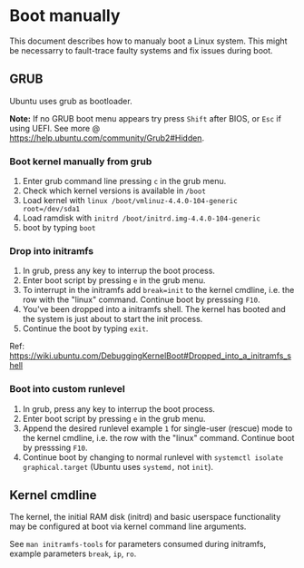 
# Boot manually

This document describes how to manualy boot a Linux system. This might be
necessarry to fault-trace faulty systems and fix issues during boot.

## GRUB

Ubuntu uses grub as bootloader.

__Note:__ If no GRUB boot menu appears try press `Shift` after BIOS, or `Esc`
if using UEFI. See more @ <https://help.ubuntu.com/community/Grub2#Hidden>.

### Boot kernel manually from grub

1. Enter grub command line pressing `c` in the grub menu.
2. Check which kernel versions is available in `/boot`
3. Load kernel with `linux /boot/vmlinuz-4.4.0-104-generic root=/dev/sda1`
4. Load ramdisk with `initrd /boot/initrd.img-4.4.0-104-generic`
5. boot by typing `boot`

### Drop into initramfs

1. In grub, press any key to interrup the boot process.
2. Enter boot script by pressing `e` in the grub menu.
3. To interrupt in the initramfs add `break=init` to the kernel cmdline, i.e.
   the row with the "linux" command. Continue boot by presssing `F10`.
4. You've been dropped into a initramfs shell. The kernel has booted and the
   system is just about to start the init process.
5. Continue the boot by typing `exit`.

Ref: <https://wiki.ubuntu.com/DebuggingKernelBoot#Dropped_into_a_initramfs_shell>

### Boot into custom runlevel

1. In grub, press any key to interrup the boot process.
2. Enter boot script by pressing `e` in the grub menu.
3. Append the desired runlevel example `1` for single-user (rescue) mode to the
   kernel cmdline, i.e. the row with the "linux" command. Continue boot by
   presssing `F10`.
4. Continue boot by changing to normal runlevel with
   `systemctl isolate graphical.target` (Ubuntu uses `systemd,` not `init`).

## Kernel cmdline

The kernel, the initial RAM disk (initrd) and basic userspace functionality may be configured at boot via kernel command line arguments.

See `man initramfs-tools` for parameters consumed during initramfs, example
parameters `break`, `ip`, `ro`.
